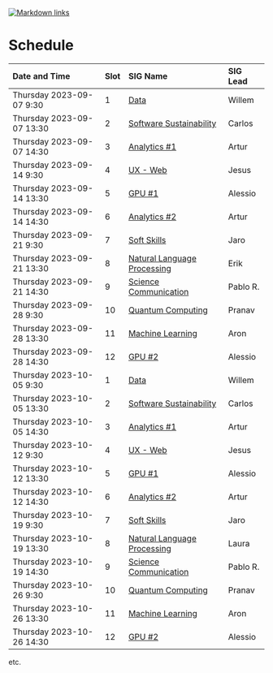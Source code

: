 [![Markdown links](https://github.com/nlesc-sigs/current/actions/workflows/link-checker.yml/badge.svg)](https://github.com/nlesc-sigs/current/actions/workflows/link-checker.yml)

# Schedule

| Date and Time             | Slot | SIG Name                                                      | SIG Lead |
| :--                       | :--  | :--                                                           | :--      |
| Thursday 2023-09-07 9:30  | 1    | [Data](granted/data.md)                                       | Willem   |
| Thursday 2023-09-07 13:30 | 2    | [Software Sustainability](granted/software-sustainability.md) | Carlos   |
| Thursday 2023-09-07 14:30 | 3    | [Analytics #1](granted/analytics.md)                          | Artur    |
| Thursday 2023-09-14 9:30  | 4    | [UX - Web](granted/ux.md)                                     | Jesus    |
| Thursday 2023-09-14 13:30 | 5    | [GPU #1](granted/gpu.md)                                      | Alessio  |
| Thursday 2023-09-14 14:30 | 6    | [Analytics #2](granted/analytics.md)                          | Artur    |
| Thursday 2023-09-21 9:30  | 7    | [Soft Skills](granted/soft-skills.md)                         | Jaro     |
| Thursday 2023-09-21 13:30 | 8    | [Natural Language Processing](granted/nlp.md)                 | Erik     |
| Thursday 2023-09-21 14:30 | 9    | [Science Communication](granted/scicomm.md)                   | Pablo R. |
| Thursday 2023-09-28 9:30  | 10   | [Quantum Computing](granted/qc.md)                            | Pranav   |
| Thursday 2023-09-28 13:30 | 11   | [Machine Learning](granted/machine-learning.md)               | Aron     |
| Thursday 2023-09-28 14:30 | 12   | [GPU #2](granted/gpu.md)                                      | Alessio  |
| Thursday 2023-10-05 9:30  | 1    | [Data](granted/data.md)                                       | Willem   |
| Thursday 2023-10-05 13:30 | 2    | [Software Sustainability](granted/software-sustainability.md) | Carlos   |
| Thursday 2023-10-05 14:30 | 3    | [Analytics #1](granted/analytics.md)                          | Artur    |
| Thursday 2023-10-12 9:30  | 4    | [UX - Web](granted/ux.md)                                     | Jesus    |
| Thursday 2023-10-12 13:30 | 5    | [GPU #1](granted/gpu.md)                                      | Alessio  |
| Thursday 2023-10-12 14:30 | 6    | [Analytics #2](granted/analytics.md)                          | Artur    |
| Thursday 2023-10-19 9:30  | 7    | [Soft Skills](granted/soft-skills.md)                         | Jaro     |
| Thursday 2023-10-19 13:30 | 8    | [Natural Language Processing](granted/nlp.md)                 | Laura    |
| Thursday 2023-10-19 14:30 | 9    | [Science Communication](granted/scicomm.md)                   | Pablo R. |
| Thursday 2023-10-26 9:30  | 10   | [Quantum Computing](granted/qc.md)                            | Pranav   |
| Thursday 2023-10-26 13:30 | 11   | [Machine Learning](granted/machine-learning.md)               | Aron     |
| Thursday 2023-10-26 14:30 | 12   | [GPU #2](granted/gpu.md)                                      | Alessio  |

etc.
